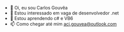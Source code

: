 - 👋 Oi, eu sou Carlos Gouvêa
- 👀 Estou interessado em vaga de desenvolvedor .net 
- 🌱 Estou aprendendo c# e VB6 
- 📫 Como chegar até mim acj.gouvea@outlook.com
<!---
acjgouvea/acjgouvea is a ✨ special ✨ repository because its `README.md` (this file) appears on your GitHub profile.
You can click the Preview link to take a look at your changes.
--->
